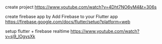 create project
https://www.youtube.com/watch?v=4Dht7NO6yM4&t=306s

create firebase app by Add Firebase to your Flutter app
https://firebase.google.com/docs/flutter/setup?platform=web

setup flutter + firebase realtime
https://www.youtube.com/watch?v=sj9_lOgysXk
